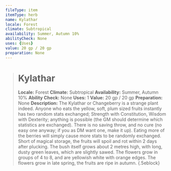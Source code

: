 ```yaml
---
fileType: item
itemType: herb
name: Kylathar
locale: Forest
climate: Subtropical
availability: Summer, Autumn 10%
abilityCheck: None
uses: {Uses}
value: 20 gp / 20 gp
preparation: None
---
```

>#  Kylathar
>
> **Locale:** Forest
> **Climate:** Subtropical
> **Availability:** Summer, Autumn 10%
> **Ability Check:** None
> **Uses:** 1
> **Value:** 20 gp / 20 gp
> **Preparation:** None
> **Description:** The Kylathar or Changeberry is a strange plant indeed. Anyone who eats the yellow, soft, plum sized fruits instantly has two random stats exchanged; Strength with Constitution, Wisdom with Dexterity; anything is possible (the GM should determine which statistics are exchanged). There is no saving throw, and no cure (no easy one anyway; if you as DM want one, make it up). Eating more of the berries will simply cause more stats to be randomly exchanged. Short of magical storage, the fruits will spoil and rot within 2 days after plucking. The bush itself grows about 2 metres high, with long, dusty green leaves, which are slightly sawed. The flowers grow in groups of 4 to 8, and are yellowish white with orange edges. The flowers grow in late spring, the fruits are ripe in autumn.
{.5eblock}

